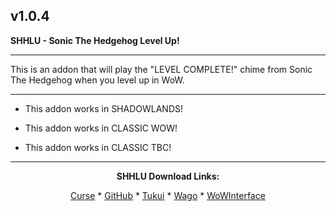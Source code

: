 v1.0.4
------------------------------

**SHHLU - Sonic The Hedgehog Level Up!**

------------------------------

This is an addon that will play the "LEVEL COMPLETE!" chime from Sonic The Hedgehog when you level up in WoW.

------------------------------

- This addon works in SHADOWLANDS!

- This addon works in CLASSIC WOW!

- This addon works in CLASSIC TBC!

------------------------------
<div align="center">

**SHHLU Download Links:**

[Curse](https://www.curseforge.com/wow/addons/shhlu-sonic-the-hedgehog-level-up "This link takes you to the Curseforge.com website, you may download it here and help support the developers.") * [GitHub](https://github.com/donniedice/SHHLU "This link takes you to the GitHub.com website, you may download it here.") * [Tukui](https://www.tukui.org/addons.php?id=235 "This link takes you to the Tukui.org website, you may download it here.") * [Wago](https://addons.wago.io/addons/shhlu "This link takes you to the Wago.io website, you may download it here and help support the developers.") * [WoWInterface](https://www.wowinterface.com/downloads/info26263-SHHLU-SonicTheHedgehogLevelUp.html "This link takes you to the WoWInterface.com website, you may download it here.")

</div>
